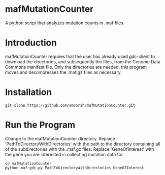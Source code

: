 # mafMutationCounter
A python script that analyzes mutation counts in .maf files.

# Introduction
mafMutationCounter requires that the user has already used gdc-client to download the directories, and subsequently the files, from the Genome Data Commons manifest file. Only the directories are needed, this program moves and decompresses the .maf.gz files as necessary.

# Installation
```
git clone https://github.com/smoorsh/mafMutationCounter.git
```

# Run the Program
Change to the mafMutationCounter directory.
Replace 'PathToDirectoryWithDirectories' with the path to the directory containing all of the subdirectories with the .maf.gz files.
Replace 'GeneOfInterest' with the gene you are interested in collecting mutation data for.
```
cd mafMutationCounter
python maf-gdc.py PathToDirectoryWithDirectories GeneOfInterest
```
